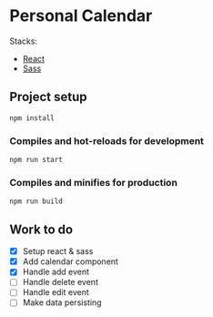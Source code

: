 # Personal Calendar

Stacks:

- [React](https://reactjs.org/)
- [Sass](https://sass-lang.com/)

## Project setup

```
npm install
```

### Compiles and hot-reloads for development

```
npm run start
```

### Compiles and minifies for production

```
npm run build
```

## Work to do

- [x] Setup react & sass
- [x] Add calendar component
- [x] Handle add event
- [ ] Handle delete event
- [ ] Handle edit event
- [ ] Make data persisting
